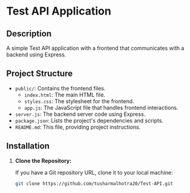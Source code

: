 # Test API Application

## Description

A simple Test API application with a frontend that communicates with a backend using Express.

## Project Structure

- `public/`: Contains the frontend files.
  - `index.html`: The main HTML file.
  - `styles.css`: The stylesheet for the frontend.
  - `app.js`: The JavaScript file that handles frontend interactions.
- `server.js`: The backend server code using Express.
- `package.json`: Lists the project's dependencies and scripts.
- `README.md`: This file, providing project instructions.

## Installation

1. **Clone the Repository:**

   If you have a Git repository URL, clone it to your local machine:

   ```bash
   git clone https://github.com/tusharmalhotra20/Test-API.git


